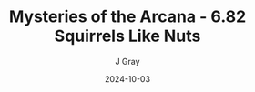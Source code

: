 ---
title: 'Mysteries of the Arcana - 6.82 Squirrels Like Nuts'
alt: 'Mysteries of the Arcana'
date: '2024-10-03'
author: 'J Gray'
artist: 'Keira'
---